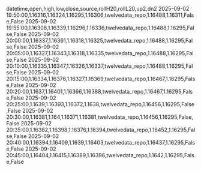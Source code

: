 datetime,open,high,low,close,source,rollH20,rollL20,up2,dn2
2025-09-02 19:50:00,1.16316,1.16324,1.16295,1.16306,twelvedata_repo,1.16488,1.16311,False,False
2025-09-02 19:55:00,1.16308,1.16339,1.16296,1.16336,twelvedata_repo,1.16488,1.16295,False,False
2025-09-02 20:00:00,1.16337,1.16361,1.16318,1.16325,twelvedata_repo,1.16488,1.16295,False,False
2025-09-02 20:05:00,1.16327,1.16343,1.16318,1.16335,twelvedata_repo,1.16488,1.16295,False,False
2025-09-02 20:10:00,1.16335,1.16347,1.16326,1.16337,twelvedata_repo,1.16488,1.16295,False,False
2025-09-02 20:15:00,1.16334,1.16376,1.16327,1.16369,twelvedata_repo,1.16467,1.16295,False,False
2025-09-02 20:20:00,1.1637,1.16401,1.16366,1.16388,twelvedata_repo,1.16467,1.16295,False,False
2025-09-02 20:25:00,1.1639,1.16393,1.16372,1.1638,twelvedata_repo,1.16456,1.16295,False,False
2025-09-02 20:30:00,1.16381,1.164,1.16371,1.16381,twelvedata_repo,1.16456,1.16295,False,False
2025-09-02 20:35:00,1.16382,1.16398,1.16376,1.16394,twelvedata_repo,1.16452,1.16295,False,False
2025-09-02 20:40:00,1.16394,1.16409,1.1639,1.16403,twelvedata_repo,1.16437,1.16295,False,False
2025-09-02 20:45:00,1.16404,1.16415,1.16389,1.16396,twelvedata_repo,1.1642,1.16295,False,False
